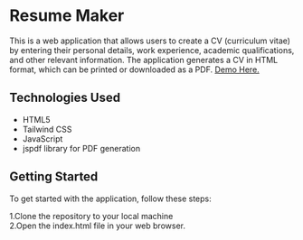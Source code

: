 # Resume Maker
This is a  web application that allows users to create a  CV (curriculum vitae) by entering their personal details, work experience, academic qualifications, and other relevant information. The application generates a CV in HTML format, which can be printed or downloaded as a PDF.
[Demo Here.](https://aviknayak22.github.io/CV-Builder/)

## Technologies Used
- HTML5
- Tailwind CSS
- JavaScript
- jspdf library for PDF generation

## Getting Started
To get started with the application, follow these steps:

1.Clone the repository to your local machine
<br/>
2.Open the index.html file in your web browser.

